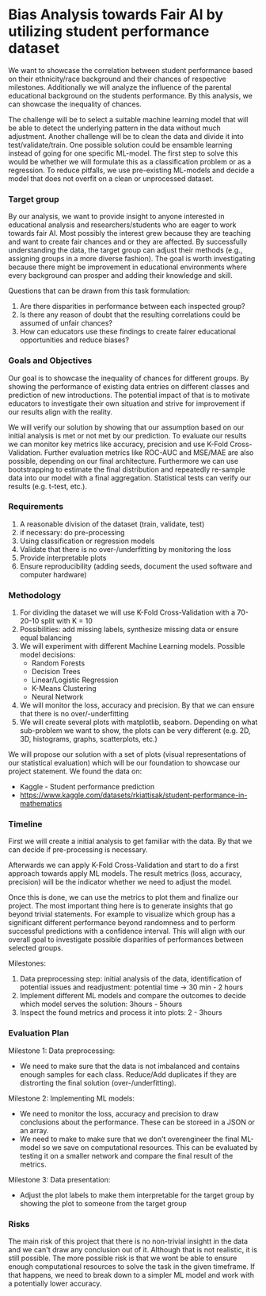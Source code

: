 # Bias Analysis towards Fair AI by utilizing student performance dataset
We want to showcase the correlation between student performance based on their ethnicity/race background and their chances of respective milestones. Additionally we will analyze the influence of the parental educational background on the students performance. By this analysis, we can showcase the inequality of chances.

The challenge will be to select a suitable machine learning model that will be able to detect the underlying pattern in the data without much adjustment. Another challenge will be to clean the data and divide it into test/validate/train. One possible solution could be ensamble learning instead of going for one specific ML-model. The first step to solve this would be whether we will formulate this as a classification problem or as a regression. To reduce pitfalls, we use pre-existing ML-models and decide a model that does not overfit on a clean or unprocessed dataset.

### Target group
By our analysis, we want to provide insight to anyone interested in educational analysis and researchers/students who are eager to work towards fair AI. Most possibly the interest grew because they are teaching and want to create fair chances and or they are affected. By successfully understanding the data, the target group can adjust their methods (e.g., assigning groups in a more diverse fashion). The goal is worth investigating because there might be improvement in educational environments where every background can prosper and adding their knowledge and skill.

Questions that can be drawn from this task formulation:
1. Are there disparities in performance between each inspected group?
2. Is there any reason of doubt that the resulting correlations could be assumed of unfair chances?
3. How can educators use these findings to create fairer educational opportunities and reduce biases?

### Goals and Objectives
Our goal is to showcase the inequality of chances for different groups. By showing the performance of existing data entries on different classes and prediction of new introductions. The potential impact of that is to motivate educators to investigate their own situation and strive for improvement if our results align with the reality.

We will verify our solution by showing that our assumption based on our initial analysis is met or not met by our prediction. To evaluate our results we can monitor key metrics like accuracy, precision and use K-Fold Cross-Validation. Further evaluation metrics like ROC-AUC and MSE/MAE are also possible, depending on our final architecture. Furthermore we can use bootstrapping to estimate the final distribution and repeatedly re-sample data into our model with a final aggregation. Statistical tests can verify our results (e.g. t-test, etc.).

### Requirements

1. A reasonable division of the dataset (train, validate, test)
2. if necessary: do pre-processing
3. Using classification or regression models
4. Validate that there is no over-/underfitting by monitoring the loss
5. Provide interpretable plots
6. Ensure reproducibility (adding seeds, document the used software and computer hardware)

### Methodology
1. For dividing the dataset we will use K-Fold Cross-Validation with a 70-20-10 split with K = 10
2. Possibilities: add missing labels, synthesize missing data or ensure equal balancing
3. We will experiment with different Machine Learning models.
Possible model decisions:
    - Random Forests
    - Decision Trees
    - Linear/Logistic Regression
    - K-Means Clustering
    - Neural Network
4. We will monitor the loss, accuracy and precision. By that we can ensure that there is no over/-underfitting
5. We will create several plots with matplotlib, seaborn. Depending on what sub-problem we want to show, the plots can be very different (e.g. 2D, 3D, histograms, graphs, scatterplots, etc.)

We will propose our solution with a set of plots (visual representations of our statistical evaluation) which will be our foundation to showcase our project statement.
We found the data on: 

- Kaggle - Student performance prediction
- https://www.kaggle.com/datasets/rkiattisak/student-performance-in-mathematics


### Timeline
First we will create a initial analysis to get familiar with the data. By that we can decide if pre-processing is necessary.

Afterwards we can apply K-Fold Cross-Validation and start to do a first approach towards apply ML models. The result metrics (loss, accuracy, precision) will be the indicator whether we need to adjust the model.

Once this is done, we can use the metrics to plot them and finalize our project. The most important thing here is to generate insights that go beyond trivial statements. For example to visualize which group has a significant different performance beyond randomness and to perform successful predictions with a confidence interval. This will align with our overall goal to investigate possible disparities of performances between selected groups.

Milestones:
1. Data preprocessing step: initial analysis of the data, identification of potential issues and readjustment: potential time -> 30 min - 2 hours
2. Implement different ML models and compare the outcomes to decide which model serves the solution: 3hours - 5hours
3. Inspect the found metrics and process it into plots: 2 - 3hours

### Evaluation Plan  
Milestone 1: Data preprocessing:
- We need to make sure that the data is not imbalanced and contains enough samples for each class. Reduce/Add duplicates if they are distrorting the final solution (over-/underfitting).

Milestone 2: Implementing ML models:
- We need to monitor the loss, accuracy and precision to draw conclusions about the performance. These can be storeed in a JSON or an array.
- We need to make to make sure that we don't overengineer the final ML-model so we save on computational resources. This can be evaluated by testing it on a smaller network and compare the final result of the metrics.

Milestone 3: Data presentation:
- Adjust the plot labels to make them interpretable for the target group by showing the plot to someone from the target group

### Risks
The main risk of this project that there is no non-trivial insightt in the data and we can't draw any conclusion out of it. Although that is not realistic, it is still possible. The more possible risk is that we wont be able to ensure enough computational resources to solve  the task in the given timeframe. If that happens, we need to break down to a simpler ML model and work with a potentially lower accuracy.
